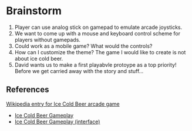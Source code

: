 # Brainstorm
1. Player can use analog stick on gamepad to emulate arcade joysticks.
1. We want to come up with a mouse and keyboard control scheme for players without gamepads.
1. Could work as a mobile game? What would the controls?
1. How can I customize the theme? The game I would like to create is not about ice cold beer. 
1. David wants us to make a first playabvle protoype as a top priority! Before we get carried away with the story and stuff...  
## References
[Wikipedia entry for Ice Cold Beer arcade game](https://en.wikipedia.org/wiki/Ice_Cold_Beer)
- [Ice Cold Beer Gameplay](https://youtu.be/EI7gmyuSR80)
- [Ice Cold Beer Gameplay (interface)](https://youtu.be/-uOwARIPkDc)
